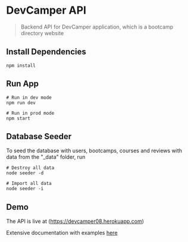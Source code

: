 # DevCamper API

> Backend API for DevCamper application, which is a bootcamp directory website

## Install Dependencies

```
npm install
```

## Run App

```
# Run in dev mode
npm run dev

# Run in prod mode
npm start
```

## Database Seeder

To seed the database with users, bootcamps, courses and reviews with data from the "\_data" folder, run

```
# Destroy all data
node seeder -d

# Import all data
node seeder -i
```

## Demo

The API is live at (https://devcamper08.herokuapp.com)

Extensive documentation with examples [here](https://documenter.getpostman.com/view/10901252/TVKA6KvK)
